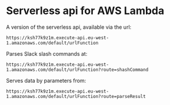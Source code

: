 # Serverless api for AWS Lambda

A version of the serverless api, available via the url:  
```
https://ksh77k9z1m.execute-api.eu-west-1.amazonaws.com/default/urlFunction
```
Parses Slack slash commands at:  
```
https://ksh77k9z1m.execute-api.eu-west-1.amazonaws.com/default/urlFunction?route=shashCommand
```
Serves data by parameters from:  
```
https://ksh77k9z1m.execute-api.eu-west-1.amazonaws.com/default/urlFunction?route=parseResult
```